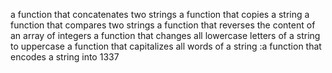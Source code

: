 a function that concatenates two strings
 a function that copies a string
 a function that compares two strings
 a function that reverses the content of an array of integers
 a function that changes all lowercase letters of a string to uppercase
 a function that capitalizes all words of a string
 :a function that encodes a string into 1337
